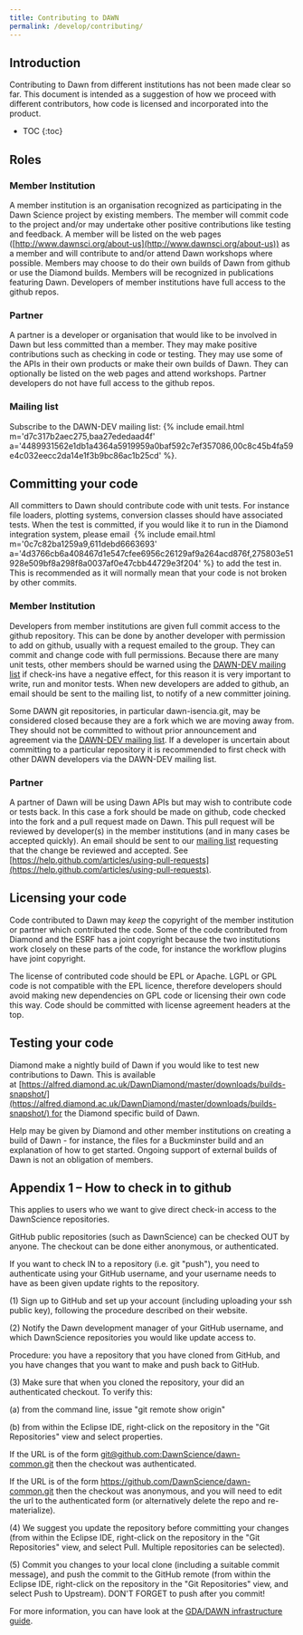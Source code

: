 ```yaml
---
title: Contributing to DAWN
permalink: /develop/contributing/
---
```


## Introduction 

Contributing to Dawn from different institutions has not been made clear so far. This document is intended as a suggestion of how we proceed with different contributors, how code is licensed and incorporated into the product.


- TOC
{:toc}

## Roles

### Member Institution

A member institution is an organisation recognized as participating in the Dawn Science project by existing members. The member will commit code to the project and/or may undertake other positive contributions like testing and feedback. A member will be listed on the web pages ([http://www.dawnsci.org/about-us](http://www.dawnsci.org/about-us)) as a member and will contribute to and/or attend Dawn workshops where possible. Members may choose to do their own builds of Dawn from github or use the Diamond builds. Members will be recognized in publications featuring Dawn. Developers of member institutions have full access to the github repos.

### Partner

A partner is a developer or organisation that would like to be involved in Dawn but less committed than a member. They may make positive contributions such as checking in code or testing. They may use some of the APIs in their own products or make their own builds of Dawn. They can optionally be listed on the web pages and attend workshops. Partner developers do not have full access to the github repos.

### Mailing list

Subscribe to the DAWN-DEV mailing list: {% include email.html m='d7c317b2aec275,baa27ededaad4f' a='4489931562e1db1a4364a5919959a0baf592c7ef357086,00c8c45b4fa59e4c032eecc2da14e1f3b9bc86ac1b25cd' %}.

## Committing your code

All committers to Dawn should contribute code with unit tests. For instance file loaders, plotting systems, conversion classes should have associated tests. When the test is committed, if you would like it to run in the Diamond integration system, please email 
{% include email.html m='0c7c82ba1259a9,611debd6663693' a='4d3766cb6a408467d1e547cfee6956c26129af9a264acd876f,275803e51928e509bf8a298f8a0037af0e47cbb44729e3f204' %} to add the test in. This is recommended as it will normally mean that your code is not broken by other commits.

### Member Institution

Developers from member institutions are given full commit access to the github repository. This can be done by another developer with permission to add on github, usually with a request emailed to the group. They can commit and change code with full permissions. Because there are many unit tests, other members should be warned using the [DAWN-DEV mailing list](#mailing-list) if check-ins have a negative effect, for this reason it is very important to write, run and monitor tests. When new developers are added to github, an email should be sent to the mailing list, to notify of a new committer joining.

Some DAWN git repositories, in particular dawn-isencia.git, may be considered closed because they are a fork which we are moving away from. They should not be committed to without prior announcement and agreement via the [DAWN-DEV mailing list](#mailing-list). If a developer is uncertain about committing to a particular repository it is recommended to first check with other DAWN developers via the DAWN-DEV mailing list.

### Partner

A partner of Dawn will be using Dawn APIs but may wish to contribute code or tests back. In this case a fork should be made on github, code checked into the fork and a pull request made on Dawn. This pull request will be reviewed by developer(s) in the member institutions (and in many cases be accepted quickly). An email should be sent to our [mailing list](#mailing-list) requesting that the change be reviewed and accepted. See [https://help.github.com/articles/using-pull-requests](https://help.github.com/articles/using-pull-requests).

## Licensing your code

Code contributed to Dawn may _keep_ the copyright of the member institution or partner which contributed the code. Some of the code contributed from Diamond and the ESRF has a joint copyright because the two institutions work closely on these parts of the code, for instance the workflow plugins have joint copyright.

The license of contributed code should be EPL or Apache. LGPL or GPL code is not compatible with the EPL licence, therefore developers should avoid making new dependencies on GPL code or licensing their own code this way. Code should be committed with license agreement headers at the top.

## Testing your code

Diamond make a nightly build of Dawn if you would like to test new contributions to Dawn. This is available at [https://alfred.diamond.ac.uk/DawnDiamond/master/downloads/builds-snapshot/](https://alfred.diamond.ac.uk/DawnDiamond/master/downloads/builds-snapshot/) for the Diamond specific build of Dawn.

Help may be given by Diamond and other member institutions on creating a build of Dawn - for instance, the files for a Buckminster build and an explanation of how to get started. Ongoing support of external builds of Dawn is not an obligation of members.

## Appendix 1 – How to check in to github 

This applies to users who we want to give direct check-in access to the DawnScience repositories.

GitHub public repositories (such as DawnScience) can be checked OUT by anyone. The checkout can be done either anonymous, or authenticated.

If you want to check IN to a repository (i.e. git "push"), you need to authenticate using your GitHub username, and your username needs to have as been given update rights to the repository.

(1) Sign up to GitHub and set up your account (including uploading your ssh public key), following the procedure described on their website.

(2) Notify the Dawn development manager of your GitHub username, and which DawnScience repositories you would like update access to.

Procedure: you have a repository that you have cloned from GitHub, and you have changes that you want to make and push back to GitHub.

(3) Make sure that when you cloned the repository, your did an authenticated checkout. To verify this:

(a) from the command line, issue "git remote show origin"

(b) from within the Eclipse IDE, right-click on the repository in the "Git Repositories" view and select properties.

If the URL is of the form [git@github.com:DawnScience/dawn-common.git](git@github.com:DawnScience/dawn-common.git) then the checkout was authenticated.

If the URL is of the form https://github.com/DawnScience/dawn-common.git then the checkout was anonymous, and you will need to edit the url to the authenticated form (or alternatively delete the repo and re-materialize).

(4) We suggest you update the repository before committing your changes (from within the Eclipse IDE, right-click on the repository in the "Git Repositories" view, and select Pull. Multiple repositories can be selected).

(5) Commit you changes to your local clone (including a suitable commit message), and push the commit to the GitHub remote (from within the Eclipse IDE, right-click on the repository in the "Git Repositories" view, and select Push to Upstream). DON'T FORGET to push after you commit!

For more information, you can have look at the [GDA/DAWN infrastructure guide](https://alfred.diamond.ac.uk/documentation/manuals/Infrastructure_Guide/trunk/contents.html).
